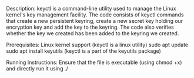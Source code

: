 Description: keyctl is a command-line utility used to manage the Linux kernel's key management facility. 
             The code consists of keyctl commands that create a new persistent keyring, create a 
             new secret key holding our encryption key and add the key to the keyring. The code also 
             verifies whether the key we created has been added to the keyring we created.

Prerequisites: Linux kernel support (keyctl is a linux utility)
               sudo apt update
               sudo apt install keyutils (keyctl is a part of the keyutils package)

Running Instructions: Ensure that the file is executable (using chmod +x)
                      and directly run it using ./
